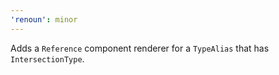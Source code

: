 ```yaml
---
'renoun': minor
---
```


Adds a `Reference` component renderer for a `TypeAlias` that has `IntersectionType`.
